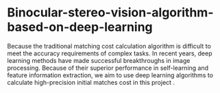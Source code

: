 # Binocular-stereo-vision-algorithm-based-on-deep-learning
Because the traditional matching cost calculation algorithm is difficult to meet the accuracy requirements of complex tasks. In recent years, deep learning methods have made successful breakthroughs in image processing. Because of their superior performance in self-learning and feature information extraction, we aim to use deep learning algorithms to calculate high-precision initial matches cost in this project .
